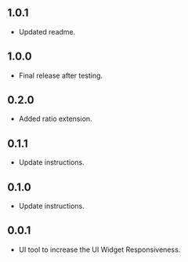 ## 1.0.1

* Updated readme.
## 1.0.0

* Final release after testing.  
## 0.2.0

* Added ratio extension.
## 0.1.1

* Update instructions.
## 0.1.0

* Update instructions.

## 0.0.1

* UI tool to increase the UI Widget Responsiveness.
